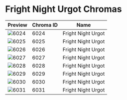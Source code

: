 # Fright Night Urgot Chromas

| Preview | Chroma ID | Name |
|---------|-----------|------|
| ![6024](https://raw.communitydragon.org/latest/plugins/rcp-be-lol-game-data/global/default/v1/champion-chroma-images/6/6024.png) | 6024 | Fright Night Urgot |
| ![6025](https://raw.communitydragon.org/latest/plugins/rcp-be-lol-game-data/global/default/v1/champion-chroma-images/6/6025.png) | 6025 | Fright Night Urgot |
| ![6026](https://raw.communitydragon.org/latest/plugins/rcp-be-lol-game-data/global/default/v1/champion-chroma-images/6/6026.png) | 6026 | Fright Night Urgot |
| ![6027](https://raw.communitydragon.org/latest/plugins/rcp-be-lol-game-data/global/default/v1/champion-chroma-images/6/6027.png) | 6027 | Fright Night Urgot |
| ![6028](https://raw.communitydragon.org/latest/plugins/rcp-be-lol-game-data/global/default/v1/champion-chroma-images/6/6028.png) | 6028 | Fright Night Urgot |
| ![6029](https://raw.communitydragon.org/latest/plugins/rcp-be-lol-game-data/global/default/v1/champion-chroma-images/6/6029.png) | 6029 | Fright Night Urgot |
| ![6030](https://raw.communitydragon.org/latest/plugins/rcp-be-lol-game-data/global/default/v1/champion-chroma-images/6/6030.png) | 6030 | Fright Night Urgot |
| ![6031](https://raw.communitydragon.org/latest/plugins/rcp-be-lol-game-data/global/default/v1/champion-chroma-images/6/6031.png) | 6031 | Fright Night Urgot |